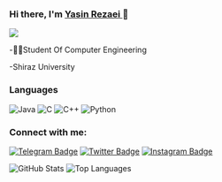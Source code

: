 ### Hi there, I'm [Yasin Rezaei ](https://www.github.com/yasinrezaei)👋

![](https://visitor-badge.glitch.me/badge?page_id=yasinrezaei.yasinrezaei)

  <!-- - 🌱 I’m currently learning everything -->
  -👨‍🎓Student Of Computer Engineering
  
  -Shiraz University
  
### Languages
![Java](https://img.shields.io/badge/-Java-000?&logo=Java&logoColor=007396)
![C](https://img.shields.io/badge/-C-000?&logo=C)
![C++](https://img.shields.io/badge/-C++-000?&logo=c%2b%2b&logoColor=00599C)
![Python](https://img.shields.io/badge/-Python-000?&logo=python)





### Connect with me:

[![Telegram Badge](https://img.shields.io/badge/-Gmail-0088cc?style=flat-square&logo=Gmail&logoColor=white&color=red)](mailto:yasinrezaei@hotmail.com)
[![Twitter Badge](https://img.shields.io/badge/-Twitter-00acee?style=flat-square&logo=Twitter&logoColor=white)](https://twitter.com/yasinrezaeo014)
[![Instagram Badge](https://img.shields.io/badge/-Instagram-e4405f?style=flat-square&logo=Instagram&logoColor=white)](https://instagram.com/yasinrzi)

![GitHub Stats](https://github-readme-stats.vercel.app/api?username=yasinrezaei&show_icons=true&line_height=40&theme=algolia)
![Top Languages](https://github-readme-stats.vercel.app/api/top-langs/?username=yasinrezaei&show_icons=true&theme=algolia)
